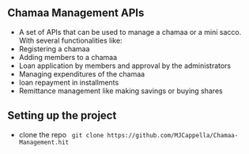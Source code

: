 ## Chamaa Management APIs

+ A set of APIs that can be used to manage a chamaa or a mini sacco. With several functionalities like:
+ Registering a chamaa
+ Adding members to a chamaa
+ Loan application by members and approval by the administrators
+ Managing expenditures of the chamaa
+ loan repayment in installments
+ Remittance management like making savings or buying shares


## Setting up the project
+ clone the repo
  ``` git clone https://github.com/MJCappella/Chamaa-Management.hit```
